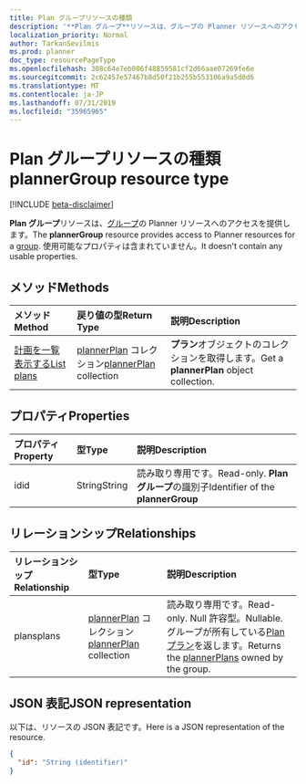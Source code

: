 ```yaml
---
title: Plan グループリソースの種類
description: '**Plan グループ**リソースは、グループの Planner リソースへのアクセスを提供します。 使用可能なプロパティは含まれていません。'
localization_priority: Normal
author: TarkanSevilmis
ms.prod: planner
doc_type: resourcePageType
ms.openlocfilehash: 308c64e7eb086f48859581cf2d66aae07269fe6e
ms.sourcegitcommit: 2c62457e57467b8d50f21b255b553106a9a5d8d6
ms.translationtype: MT
ms.contentlocale: ja-JP
ms.lasthandoff: 07/31/2019
ms.locfileid: "35965965"
---
```

# <a name="plannergroup-resource-type"></a><span data-ttu-id="3e98d-104">Plan グループリソースの種類</span><span class="sxs-lookup"><span data-stu-id="3e98d-104">plannerGroup resource type</span></span>

[!INCLUDE [beta-disclaimer](../../includes/beta-disclaimer.md)]

<span data-ttu-id="3e98d-105">**Plan グループ**リソースは、[グループ](group.md)の Planner リソースへのアクセスを提供します。</span><span class="sxs-lookup"><span data-stu-id="3e98d-105">The **plannerGroup** resource provides access to Planner resources for a [group](group.md).</span></span> <span data-ttu-id="3e98d-106">使用可能なプロパティは含まれていません。</span><span class="sxs-lookup"><span data-stu-id="3e98d-106">It doesn't contain any usable properties.</span></span>

## <a name="methods"></a><span data-ttu-id="3e98d-107">メソッド</span><span class="sxs-lookup"><span data-stu-id="3e98d-107">Methods</span></span>

| <span data-ttu-id="3e98d-108">メソッド</span><span class="sxs-lookup"><span data-stu-id="3e98d-108">Method</span></span>           | <span data-ttu-id="3e98d-109">戻り値の型</span><span class="sxs-lookup"><span data-stu-id="3e98d-109">Return Type</span></span>    |<span data-ttu-id="3e98d-110">説明</span><span class="sxs-lookup"><span data-stu-id="3e98d-110">Description</span></span>|
|:---------------|:--------|:----------|
|[<span data-ttu-id="3e98d-111">計画を一覧表示する</span><span class="sxs-lookup"><span data-stu-id="3e98d-111">List plans</span></span>](../api/plannergroup-list-plans.md) |<span data-ttu-id="3e98d-112">[plannerPlan](plannerplan.md) コレクション</span><span class="sxs-lookup"><span data-stu-id="3e98d-112">[plannerPlan](plannerplan.md) collection</span></span>| <span data-ttu-id="3e98d-113">**プラン**オブジェクトのコレクションを取得します。</span><span class="sxs-lookup"><span data-stu-id="3e98d-113">Get a **plannerPlan** object collection.</span></span>|

## <a name="properties"></a><span data-ttu-id="3e98d-114">プロパティ</span><span class="sxs-lookup"><span data-stu-id="3e98d-114">Properties</span></span>
| <span data-ttu-id="3e98d-115">プロパティ</span><span class="sxs-lookup"><span data-stu-id="3e98d-115">Property</span></span>     | <span data-ttu-id="3e98d-116">型</span><span class="sxs-lookup"><span data-stu-id="3e98d-116">Type</span></span>   |<span data-ttu-id="3e98d-117">説明</span><span class="sxs-lookup"><span data-stu-id="3e98d-117">Description</span></span>|
|:---------------|:--------|:----------|
|<span data-ttu-id="3e98d-118">id</span><span class="sxs-lookup"><span data-stu-id="3e98d-118">id</span></span>|<span data-ttu-id="3e98d-119">String</span><span class="sxs-lookup"><span data-stu-id="3e98d-119">String</span></span>| <span data-ttu-id="3e98d-120">読み取り専用です。</span><span class="sxs-lookup"><span data-stu-id="3e98d-120">Read-only.</span></span> <span data-ttu-id="3e98d-121">**Plan グループ**の識別子</span><span class="sxs-lookup"><span data-stu-id="3e98d-121">Identifier of the **plannerGroup**</span></span>|

## <a name="relationships"></a><span data-ttu-id="3e98d-122">リレーションシップ</span><span class="sxs-lookup"><span data-stu-id="3e98d-122">Relationships</span></span>
| <span data-ttu-id="3e98d-123">リレーションシップ</span><span class="sxs-lookup"><span data-stu-id="3e98d-123">Relationship</span></span> | <span data-ttu-id="3e98d-124">型</span><span class="sxs-lookup"><span data-stu-id="3e98d-124">Type</span></span>   |<span data-ttu-id="3e98d-125">説明</span><span class="sxs-lookup"><span data-stu-id="3e98d-125">Description</span></span>|
|:---------------|:--------|:----------|
|<span data-ttu-id="3e98d-126">plans</span><span class="sxs-lookup"><span data-stu-id="3e98d-126">plans</span></span>|<span data-ttu-id="3e98d-127">[plannerPlan](plannerplan.md) コレクション</span><span class="sxs-lookup"><span data-stu-id="3e98d-127">[plannerPlan](plannerplan.md) collection</span></span>| <span data-ttu-id="3e98d-128">読み取り専用です。</span><span class="sxs-lookup"><span data-stu-id="3e98d-128">Read-only.</span></span> <span data-ttu-id="3e98d-129">Null 許容型。</span><span class="sxs-lookup"><span data-stu-id="3e98d-129">Nullable.</span></span> <span data-ttu-id="3e98d-130">グループが所有している[Plan プラン](plannerplan.md)を返します。</span><span class="sxs-lookup"><span data-stu-id="3e98d-130">Returns the [plannerPlans](plannerplan.md) owned by the group.</span></span>|

## <a name="json-representation"></a><span data-ttu-id="3e98d-131">JSON 表記</span><span class="sxs-lookup"><span data-stu-id="3e98d-131">JSON representation</span></span>
<span data-ttu-id="3e98d-132">以下は、リソースの JSON 表記です。</span><span class="sxs-lookup"><span data-stu-id="3e98d-132">Here is a JSON representation of the resource.</span></span>

<!-- {
  "blockType": "resource",
  "optionalProperties": [

  ],
  "keyProperty": "id",
  "baseType":"microsoft.graph.entity",  
  "@odata.type": "microsoft.graph.plannerGroup"
}-->

```json
{
  "id": "String (identifier)"
}

```

<!-- uuid: 8fcb5dbc-d5aa-4681-8e31-b001d5168d79
2015-10-25 14:57:30 UTC -->
<!--
{
  "type": "#page.annotation",
  "description": "plannerGroup resource",
  "keywords": "",
  "section": "documentation",
  "tocPath": "",
  "suppressions": []
}
-->
